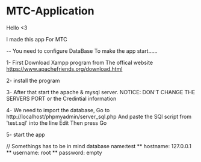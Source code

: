 # MTC-Application
Hello <3

I made this app For MTC


-- You need to configure DataBase To make the app start......

1- First Download Xampp program from The offical website 
https://www.apachefriends.org/download.html

2- install the program

3- After that start the apache & mysql server. 
NOTICE: DON'T CHANGE THE SERVERS PORT or the Credintial information

4- We need to import the database, 
Go to http://localhost/phpmyadmin/server_sql.php
And paste the SQl script from 'test.sql' into the line Edit Then press Go

5- start the app


// Somethings has to be in mind
database name:test
** hostname: 127.0.0.1
** username: root
** password: empty

